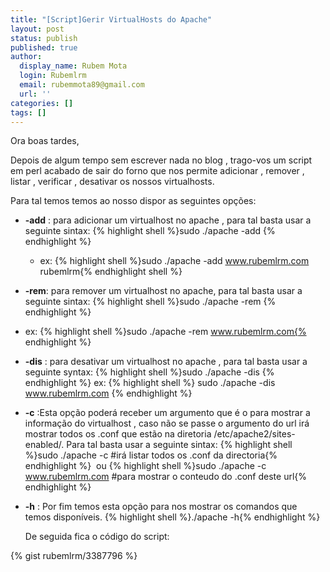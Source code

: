 ```yaml
---
title: "[Script]Gerir VirtualHosts do Apache"
layout: post
status: publish
published: true
author:
  display_name: Rubem Mota
  login: Rubemlrm
  email: rubemmota89@gmail.com
  url: ''
categories: []
tags: []
---
```


Ora boas tardes,

Depois de algum tempo sem escrever nada no blog , trago-vos um script em perl acabado de sair do forno que nos permite adicionar , remover , listar , verificar , desativar os nossos virtualhosts.

Para tal temos temos ao nosso dispor as seguintes opções:
* **-add** : para adicionar um virtualhost no apache , para tal basta usar a seguinte sintax: {% highlight shell %}sudo ./apache -add {% endhighlight %}
  * ex: {% highlight shell %}sudo ./apache -add www.rubemlrm.com rubemlrm{% endhighlight shell %}
*  **-rem**: para remover um virtualhost no apache, para tal basta usar a seguinte sintax: {% highlight shell %}sudo ./apache -rem {% endhighlight %}
  * ex: {% highlight shell %}sudo ./apache -rem www.rubemlrm.com{% endhighlight %}

*  **-dis** : para desativar um virtualhost no apache , para tal basta usar a seguinte syntax: {% highlight shell %}sudo ./apache -dis {% endhighlight %}
ex: {% highlight shell %} sudo ./apache -dis www.rubemlrm.com {% endhighlight %}
*  **-c** :Esta opção poderá receber um argumento que é o <url> para mostrar a informação do virtualhost , caso não se passe o argumento do url irá mostrar todos os .conf que estão na diretoria /etc/apache2/sites-enabled/. Para tal basta usar a seguinte sintax: {% highlight shell %}sudo ./apache -c #irá listar todos os .conf da directoria{% endhighlight %} 
ou
{% highlight shell %}sudo ./apache -c www.rubemlrm.com #para mostrar o conteudo do .conf deste url{% endhighlight %}
*  **-h** : Por fim temos esta opção para nos mostrar os comandos que temos disponíveis. {% highlight shell %}./apache -h{% endhighlight %}

	De seguida fica o código do script:

{% gist rubemlrm/3387796 %}
